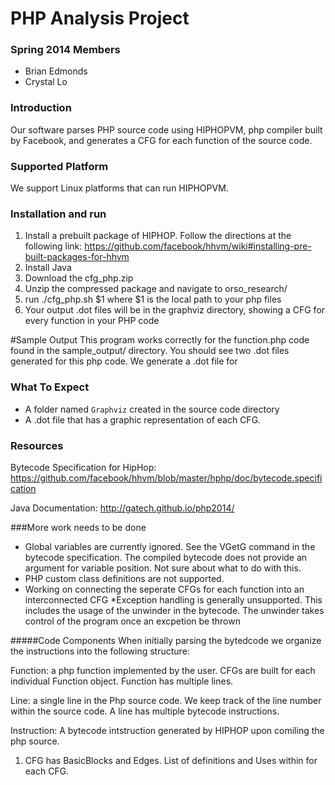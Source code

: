 PHP Analysis Project
===========

### Spring 2014 Members
* Brian Edmonds
* Crystal Lo

### Introduction
Our software parses PHP source code using HIPHOPVM, php compiler built by Facebook, and generates a CFG for each function of the source code.

### Supported Platform
We support Linux platforms that can run HIPHOPVM. 

### Installation and run
1. Install a prebuilt package of HIPHOP. Follow the directions at the following link: https://github.com/facebook/hhvm/wiki#installing-pre-built-packages-for-hhvm
2. Install Java 
2. Download the cfg_php.zip
3. Unzip the compressed package and navigate to orso_research/ 
4. run ./cfg_php.sh $1 
	where $1 is the local path to your php files
5. Your output .dot files will be in the graphviz directory, showing a CFG for every function in your PHP code


#Sample Output
This program works correctly for the function.php code found in the sample_output/ directory. You should see two .dot files generated for this php code. We generate a .dot file for 

### What To Expect
* A folder named `Graphviz` created in the source code directory
* A .dot file that has a graphic representation of each CFG.

### Resources

Bytecode Specification for HipHop: https://github.com/facebook/hhvm/blob/master/hphp/doc/bytecode.specification

Java Documentation: http://gatech.github.io/php2014/

###More work needs to be done
* Global variables are currently ignored. See the VGetG command in the bytecode specification. The compiled bytecode does not provide an argument for variable position. Not sure about what to do with this.
* PHP custom class definitions are not supported. 
* Working on connecting the seperate CFGs for each function into an interconnected CFG
*Exception handling is generally unsupported. This includes the usage of the unwinder in the bytecode. The unwinder takes control of the program once an excpetion be thrown


#####Code Components
When initially parsing the bytedcode we organize the instructions into the following structure:
	
Function: a php function implemented by the user. CFGs are built for each individual Function object. Function has multiple lines.
	
Line: a single line in the Php source code. We keep track of the line number within the source code. A line has multiple bytecode instructions.
	
Instruction: A bytecode intstruction generated by HIPHOP upon comiling the php source.


1. CFG has BasicBlocks and Edges. List of definitions and Uses within for each CFG.


